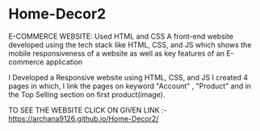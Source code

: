 # Home-Decor2
E-COMMERCE WEBSITE: Used HTML and CSS A front-end website developed using the tech stack like HTML, CSS, and JS which shows the mobile
responsiveness of a website as well as key features of an E-commerce application

I Developed a Responsive website using HTML, CSS, and JS
I created 4 pages in which, I  link the pages on keyword "Account" , "Product" and in the Top Selling section on first product(image).

TO SEE THE WEBSITE CLICK ON GIVEN LINK :-
https://archana9126.github.io/Home-Decor2/
